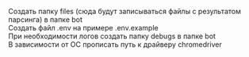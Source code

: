 Создать папку files (сюда будут записываться файлы с результатом парсинга) в папке bot \
Создать файл .env на примере .env.example \
При необходимости логов создать папку debugs в папке bot \
В зависимости от ОС прописать путь к драйверу chromedriver
